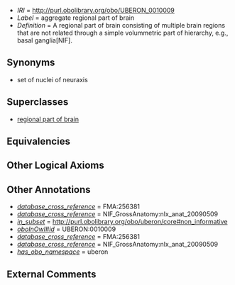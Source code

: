  * *IRI* = http://purl.obolibrary.org/obo/UBERON_0010009
 * *Label* = aggregate regional part of brain
 * *Definition* = A regional part of brain consisting of multiple brain regions that are not related through a simple volummetric part of hierarchy, e.g., basal ganglia[NIF].

## Synonyms

 * set of nuclei of neuraxis

## Superclasses

 * [regional part of brain](../../UBERON/16/UBERON_0002616.md)

## Equivalencies


## Other Logical Axioms


## Other Annotations

 * *[database_cross_reference](../../ef/oboInOwl#hasDbXref.md)* = FMA:256381
 * *[database_cross_reference](../../ef/oboInOwl#hasDbXref.md)* = NIF_GrossAnatomy:nlx_anat_20090509
 * *[in_subset](../../et/oboInOwl#inSubset.md)* = http://purl.obolibrary.org/obo/uberon/core#non_informative
 * *[oboInOwl#id](../../id/oboInOwl#id.md)* = UBERON:0010009
 * *[database_cross_reference](../../ef/oboInOwl#hasDbXref.md)* = FMA:256381
 * *[database_cross_reference](../../ef/oboInOwl#hasDbXref.md)* = NIF_GrossAnatomy:nlx_anat_20090509
 * *[has_obo_namespace](../../ce/oboInOwl#hasOBONamespace.md)* = uberon

## External Comments

